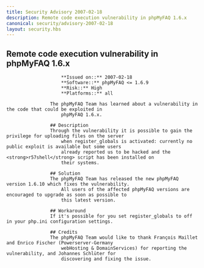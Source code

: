 ```yaml
---
title: Security Advisory 2007-02-18
description: Remote code execution vulnerability in phpMyFAQ 1.6.x
canonical: security/advisory-2007-02-18
layout: security.hbs
---
```


## Remote code execution vulnerability in phpMyFAQ 1.6.x

                        **Issued on::** 2007-02-18
                        **Software::** phpMyFAQ <= 1.6.9
                        **Risk::** High
                        **Platforms::** all

                    The phpMyFAQ Team has learned about a vulnerability in the code that could be exploited in
                        phpMyFAQ 1.6.x.

                    ## Description
                    Through the vulnerability it is possible to gain the privilege for uploading files on the server
                        when register_globals is activated: currently no public exploit is available but some users
                        already reported us to be hacked and the <strong>r57shell</strong> script has been installed on
                        their systems.

                    ## Solution
                    The phpMyFAQ Team has released the new phpMyFAQ version 1.6.10 which fixes the vulnerability.
                        All users of the affected phpMyFAQ versions are encouraged to upgrade as soon as possible to
                        this latest version.

                    ## Workaround
                    If it's possible for you set register_globals to off in your php.ini configuration settings.

                    ## Credits
                    The phpMyFAQ Team would like to thank François Maillet and Enrico Fischer (Powerserver-Germany
                        webHosting & DomainServices) for reporting the vulnerability, and Johannes Schlüter for
                        discovering and fixing the issue.
